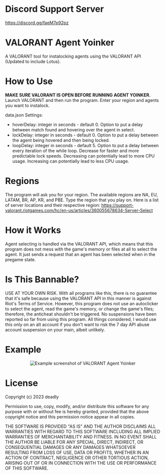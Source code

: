 # Discord Support Server
https://discord.gg/faeM7p92pz

# VALORANT Agent Yoinker
A VALORANT tool for instalocking agents using the VALORANT API (Updated to include Lotus).

# How to Use
**MAKE SURE VALORANT IS OPEN BEFORE RUNNING AGENT YOINKER.** Launch VALORANT and then run the program. Enter your region and agents you want to instalock.

data.json Settings:
- hoverDelay: integer in seconds - default 0. Option to put a delay between match found and hovering over the agent in select.
- lockDelay: integer in seconds - default 0. Option to put a delay between the agent being hovered and then being locked.
- loopDelay: integer in seconds - default 5. Option to put a delay between every iteration of the while loop. Decrease for faster and more predictable lock speeds. Decreasing can potentially lead to more CPU usage. Increasing can potentially lead to less CPU usage.
# Regions
The program will ask you for your region. The available regions are NA, EU, LATAM, BR, AP, KR, and PBE. Type the region that you play on. Here is a list of server locations and their respective region: https://support-valorant.riotgames.com/hc/en-us/articles/360055678634-Server-Select

# How it Works
Agent selecting is handled via the VALORANT API, which means that this program does not mess with the game's memory or files at all to select the agent. It just sends a request that an agent has been selected when in the pregame state.

# Is This Bannable?
USE AT YOUR OWN RISK. With all programs like this, there is no guarantee that it's safe because using the VALORANT API in this manner is against Riot's Terms of Service. However, this program does not use an autoclicker to select the agent, read the game's memory, or change the game's files; therefore, the anticheat shouldn't be triggered. No suspensions have been reported so far from using this program. All things considered, I would use this only on an alt account if you don't want to risk the 7 day API abuse account suspension on your main, albeit unlikely.

# Example
<p align="center">
    <img src="https://raw.githubusercontent.com/deadly/valorant-agent-yoinker/main/example.png" alt="Example screenshot of VALORANT Agent Yoinker">
</p>

# License
Copyright (c) 2023 deadly

Permission to use, copy, modify, and/or distribute this software for any
purpose with or without fee is hereby granted, provided that the above
copyright notice and this permission notice appear in all copies.

THE SOFTWARE IS PROVIDED "AS IS" AND THE AUTHOR DISCLAIMS ALL WARRANTIES WITH
REGARD TO THIS SOFTWARE INCLUDING ALL IMPLIED WARRANTIES OF MERCHANTABILITY
AND FITNESS. IN NO EVENT SHALL THE AUTHOR BE LIABLE FOR ANY SPECIAL, DIRECT,
INDIRECT, OR CONSEQUENTIAL DAMAGES OR ANY DAMAGES WHATSOEVER RESULTING FROM
LOSS OF USE, DATA OR PROFITS, WHETHER IN AN ACTION OF CONTRACT, NEGLIGENCE OR
OTHER TORTIOUS ACTION, ARISING OUT OF OR IN CONNECTION WITH THE USE OR
PERFORMANCE OF THIS SOFTWARE.
